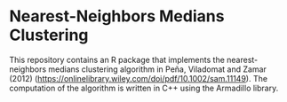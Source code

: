 # Nearest-Neighbors Medians Clustering
This repository contains an R package that implements the nearest-neighbors medians clustering algorithm in Peña, Viladomat and Zamar (2012) (https://onlinelibrary.wiley.com/doi/pdf/10.1002/sam.11149). The computation of the algorithm is written in C++ using the Armadillo library.
